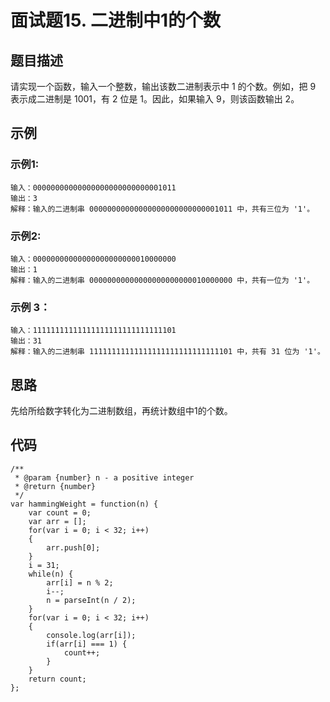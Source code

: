 # 面试题15. 二进制中1的个数

## 题目描述

请实现一个函数，输入一个整数，输出该数二进制表示中 1 的个数。例如，把 9 表示成二进制是 1001，有 2 位是 1。因此，如果输入 9，则该函数输出 2。

## 示例

### 示例1:

```
输入：00000000000000000000000000001011
输出：3
解释：输入的二进制串 00000000000000000000000000001011 中，共有三位为 '1'。
```

### 示例2:

```
输入：00000000000000000000000010000000
输出：1
解释：输入的二进制串 00000000000000000000000010000000 中，共有一位为 '1'。
```

### 示例 3：

```
输入：11111111111111111111111111111101
输出：31
解释：输入的二进制串 11111111111111111111111111111101 中，共有 31 位为 '1'。
```

## 思路

先给所给数字转化为二进制数组，再统计数组中1的个数。

## 代码

```
/**
 * @param {number} n - a positive integer
 * @return {number}
 */
var hammingWeight = function(n) {
    var count = 0;
    var arr = [];
    for(var i = 0; i < 32; i++)
    {
        arr.push[0];
    }
    i = 31;
    while(n) {
        arr[i] = n % 2;
        i--;
        n = parseInt(n / 2);
    }
    for(var i = 0; i < 32; i++)
    {
        console.log(arr[i]);
        if(arr[i] === 1) {
            count++;
        }
    }
    return count;
};
```

